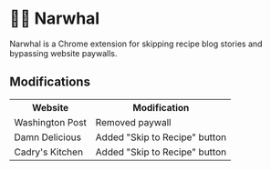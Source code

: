 # 🛑🐋 Narwhal
Narwhal is a Chrome extension for skipping recipe blog stories and bypassing website paywalls.

## Modifications

<table>
  <tr>
    <th><b>Website</b></th>
    <th><b>Modification</b></th>
  </tr>
  <tr>
    <td>Washington Post</td>
    <td>Removed paywall</td>
  </tr>
  <tr>
    <td>Damn Delicious</td>
    <td>Added "Skip to Recipe" button</td>
  </tr>
  <tr>
    <td>Cadry's Kitchen</td>
    <td>Added "Skip to Recipe" button</td>
  </tr>
</table>